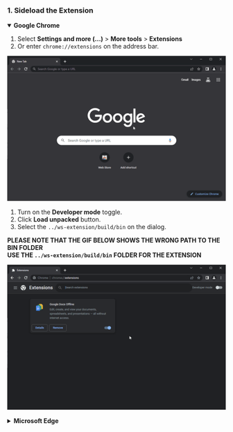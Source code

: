 ### 1. Sideload the Extension
<details open>
<summary><b>Google Chrome</b></summary>

1. Select **Settings and more (...)** > **More tools** > **Extensions**
2. Or enter `chrome://extensions` on the address bar.

![chrome-01](/images/howto_chrome_01.gif)


1. Turn on the **Developer mode** toggle.
2. Click **Load unpacked** button.
3. Select the `../ws-extension/build/bin` on the dialog.

**PLEASE NOTE THAT THE GIF BELOW SHOWS THE WRONG PATH TO THE BIN FOLDER**\
**USE THE `../ws-extension/build/bin` FOLDER FOR THE EXTENSION**

![chrome-03](/images/howto_chrome_02.gif)
</details>

<details>
<summary><b>Microsoft Edge</b></summary>

1. Select **Settings and more (...)** > **Extensions**
2. Click **Manage extensions**. Or enter `edge://extensions` on the address bar.

![edge-01](/images/howto_edge_01.gif)

3. Turn on the **Developer mode** toggle.
4. Click **Load unpacked** button.
5. Select the `../ws-extension/build/bin` on the dialog.

**PLEASE NOTE THAT THE GIF BELOW SHOWS THE WRONG PATH TO THE BIN FOLDER**\
**USE THE `../ws-extension/build/bin` FOLDER FOR THE EXTENSION**

![edge-02](/images/howto_edge_02.gif)
</details>
